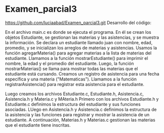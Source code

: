 # Examen_parcial3
https://github.com/luciaabad/Examen_parcial3.git
Desarrollo del código:

En el archivo main.c es donde se ejecuta el programa. En él se crean los objetos Estudiante, se gestionan las materias y las asistencias, y se muestra la información. Se declara un estudiante llamado juan con nombre, edad, promedio, y se inicializan los arreglos de materias y asistencias.
Usamos la función agregarMateria() para agregar materias a la lista de materias del estudiante.
Llamamos a la función mostrarEstudiante() para imprimir el nombre, la edad y el promedio del estudiante.
Luego, la función mostrarMaterias() se llama para mostrar todas las materias que el estudiante está cursando.
Creamos un registro de asistencia para una fecha específica y una materia ("Matematicas"). Llamamos a la función registrarAsistencia() para registrar esta asistencia para el estudiante.

Luego creamos los archivos Estudiante.c, Estudiante.h, Asistencia.c, Asistencia.h y Materia.c y MAteria.h
Primero con los archivos Estudiante.h y Estudiante.c definimos la estructura del estudiante y sus funciones asociadas. 
LUego en Asistencia.h y Asistencia.c definimos la estructura de la asistencia y las funciones para registrar y mostrar la asistencia de un estudiante.
A continuación, Materias.h y Materias.c gestionan las materias que el estudiante tiene inscritas.

